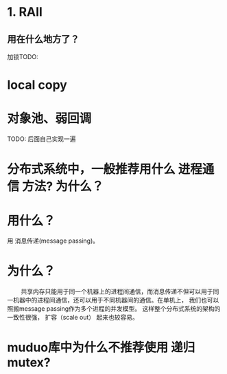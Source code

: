 # 1. RAII
## 用在什么地方了？
加锁TODO:


# local copy


# 对象池、弱回调
TODO: 后面自己实现一遍


# 分布式系统中，一般推荐用什么 进程通信 方法? 为什么？
# 用什么？
用 消息传递(message passing)。
# 为什么？
&emsp;&emsp; 共享内存只能用于同一个机器上的进程间通信，而消息传递不但可以用于同一机器中的进程间通信，还可以用于不同机器间的通信。在单机上， 我们也可以照搬message passing作为多个进程的并发模型。 这样整个分布式系统的架构的一致性很强， 扩容（scale out） 起来也较容易。



# muduo库中为什么不推荐使用 递归mutex?
